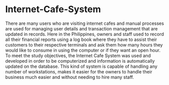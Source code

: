 # Internet-Cafe-System

There are many users who are visiting internet cafes and manual processes are used for managing user details and transaction management that are updated in records. Here in the Philippines, owners and staff used to record all their financial reports using a log book where they have to assist their customers to their respective terminals and ask them how many hours they would like to consume in using the computer or if they want an open hour. To meet the study objectives, the Internet Cafe System was used and developed in order to be computerized and information is automatically updated on the database. This kind of system is capable of handling any number of workstations, makes it easier for the owners to handle their business much easier and without needing to hire many staff. 

